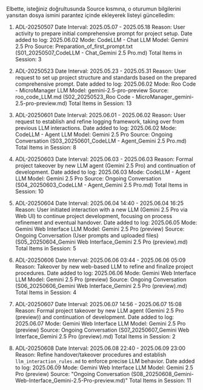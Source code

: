 Elbette, isteğiniz doğrultusunda Source kısmına, o oturumun bilgilerini yansıtan dosya ismini parantez içinde ekleyerek listeyi güncelledim:

1. ADL-20250507
Date Interval: 2025.05.07 - 2025.05.18
Reason: User activity to prepare initial comprehensive prompt for project setup.
Date added to log: 2025.06.02
Mode: CodeLLM - Chat
LLM Model: Gemini 2.5 Pro
Source: Preparation_of_first_prompt.txt (S01_20250507_CodeLLM - Chat_Gemini 2.5 Pro.md)
Total Items in Session: 3

2. ADL-20250523
Date Interval: 2025.05.23 - 2025.05.31
Reason: User request to set up project structure and standards based on the prepared comprehensive prompt.
Date added to log: 2025.06.02
Mode: Roo Code - MicroManager
LLM Model: gemini-2.5-pro-preview
Source: roo_code_LLM.md (S02_20250523_Roo Code - MicroManager_gemini-2.5-pro-preview.md)
Total Items in Session: 13

3. ADL-20250601
Date Interval: 2025.06.01 - 2025.06.02
Reason: User request to establish and refine logging framework, taking over from previous LLM interactions.
Date added to log: 2025.06.02
Mode: CodeLLM - Agent
LLM Model: Gemini 2.5 Pro
Source: Ongoing Conversation (S03_20250601_CodeLLM - Agent_Gemini 2.5 Pro.md)
Total Items in Session: 8

4. ADL-20250603
Date Interval: 2025.06.03 - 2025.06.03
Reason: Formal project takeover by new LLM agent (Gemini 2.5 Pro) and continuation of development.
Date added to log: 2025.06.03
Mode: CodeLLM - Agent
LLM Model: Gemini 2.5 Pro
Source: Ongoing Conversation (S04_20250603_CodeLLM - Agent_Gemini 2.5 Pro.md)
Total Items in Session: 10

5. ADL-20250604
Date Interval: 2025.06.04 14:40 - 2025.06.04 16:25
Reason: User initiated interaction with a new LLM (Gemini 2.5 Pro via Web UI) to continue project development, focusing on process refinement and eventual handover.
Date added to log: 2025.06.05
Mode: Gemini Web Interface
LLM Model: Gemini 2.5 Pro (preview)
Source: Ongoing Conversation (User prompts and uploaded files) (S05_20250604_Gemini Web Interface_Gemini 2.5 Pro (preview).md)
Total Items in Session: 5

6. ADL-20250606
Date Interval: 2025.06.06 03:44 - 2025.06.06 05:09
Reason: Takeover by new web-based LLM to refine and finalize project procedures.
Date added to log: 2025.06.06
Mode: Gemini Web Interface
LLM Model: Gemini 2.5 Pro (preview)
Source: Ongoing Conversation (S06_20250606_Gemini Web Interface_Gemini 2.5 Pro (preview).md)
Total Items in Session: 4

7. ADL-20250607
Date Interval: 2025.06.07 14:56 - 2025.06.07 15:08
Reason: Formal project takeover by new LLM agent (Gemini 2.5 Pro (preview)) and continuation of development.
Date added to log: 2025.06.07
Mode: Gemini Web Interface
LLM Model: Gemini 2.5 Pro (preview)
Source: Ongoing Conversation (S07_20250607_Gemini Web Interface_Gemini 2.5 Pro (preview).md)
Total Items in Session: 2

8. ADL-20250608
Date Interval: 2025.06.08 22:40 - 2025.06.09 23:00
Reason: Refine handover/takeover procedures and establish `llm_interaction_rules.md` to enforce precise LLM behavior.
Date added to log: 2025.06.09
Mode: Gemini Web Interface
LLM Model: Gemini 2.5 Pro (preview)
Source: "Ongoing Conversation (S08_20250608_Gemini-Web-Interface_Gemini-2.5-Pro-preview.md)"
Total Items in Session: 11